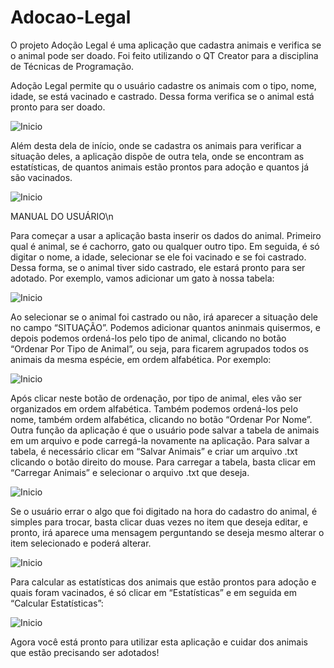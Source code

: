 # Adocao-Legal
O projeto Adoção Legal é uma aplicação que cadastra animais e verifica se o animal pode ser doado. Foi feito utilizando o QT Creator para a disciplina de Técnicas de Programação.


Adoção Legal permite qu o usuário cadastre os animais com o tipo, nome, idade, se está vacinado e castrado. Dessa forma verifica se o animal está pronto para ser doado.

![Inicio](imagens_projetoNovo/inicio.png)

Além desta dela de início, onde se cadastra os animais para verificar a situação deles, a aplicação dispõe de outra tela, onde se encontram as estatísticas, de quantos animais estão prontos para adoção e quantos já são vacinados.


![Inicio](imagens_projetoNovo/estatisticas.png)

MANUAL DO USUÁRIO\n


Para começar a usar a aplicação basta inserir os dados do animal. Primeiro qual é animal, se é cachorro, gato ou qualquer outro tipo. Em seguida, é só digitar o nome, a idade, selecionar se ele foi vacinado e se foi castrado. Dessa forma, se o animal tiver sido castrado, ele estará pronto para ser adotado. 
Por exemplo, vamos adicionar um gato à nossa tabela: 

![Inicio](imagens_projetoNovo/cadastrando_animal.png)

Ao selecionar se o animal foi castrado ou não, irá aparecer a situação dele no campo “SITUAÇÃO”.
Podemos adicionar quantos aninmais quisermos, e depois podemos ordená-los pelo tipo de animal, clicando no botão “Ordenar Por Tipo de Animal”, ou seja, para ficarem agrupados todos os animais da mesma espécie, em ordem alfabética. Por exemplo:

![Inicio](imagens_projetoNovo/ordenar_por_nome.png)

Após clicar neste botão de ordenação, por tipo de animal, eles vão ser organizados em ordem alfabética. Também podemos ordená-los pelo nome, também ordem alfabética, clicando no botão “Ordenar Por Nome”. 
Outra função da aplicação é que o usuário pode salvar a tabela de animais em um arquivo e pode carregá-la novamente na aplicação. Para salvar a tabela,  é necessário clicar em “Salvar Animais” e criar um arquivo .txt clicando o botão direito do mouse. Para carregar a tabela, basta clicar em “Carregar Animais” e selecionar o arquivo .txt que deseja.

![Inicio](imagens_projetoNovo/arquivos.png)

Se o usuário errar o algo que foi digitado na hora do cadastro do animal, é simples para trocar, basta clicar duas vezes no item que deseja editar, e pronto, irá aparece uma mensagem perguntando se deseja mesmo alterar o item selecionado e poderá alterar. 

![Inicio](imagens_projetoNovo/editando_nome.png)

Para calcular as estatísticas dos animais que estão prontos para adoção e quais foram vacinados, é só clicar em “Estatísticas” e em seguida em “Calcular Estatísticas”: 

![Inicio](imagens_projetoNovo/estatisticas.png)


Agora você está pronto para utilizar esta aplicação e cuidar dos animais que estão precisando ser adotados! 





